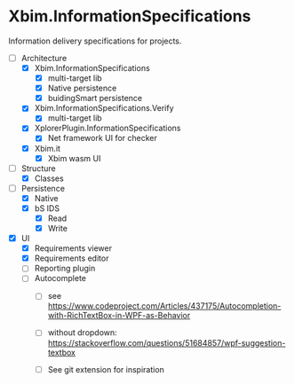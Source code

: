 # Xbim.InformationSpecifications

Information delivery specifications for projects.

- [ ] Architecture
	- [x] Xbim.InformationSpecifications
		- [x] multi-target lib
		- [x] Native persistence
		- [x] buidingSmart persistence
	- [x] Xbim.InformationSpecifications.Verify
		- [x] multi-target lib
	- [x] XplorerPlugin.InformationSpecifications
		- [x] Net framework UI for checker
	- [x] Xbim.it
		- [x] Xbim wasm UI

- [ ] Structure
	- [x] Classes
- [ ] Persistence
	- [x] Native
	- [x] bS IDS
		- [x] Read
		- [x] Write
- [x] UI
	- [x] Requirements viewer
	- [x] Requirements editor
	- [ ] Reporting plugin
	- [ ] Autocomplete 
		- [ ] see https://www.codeproject.com/Articles/437175/Autocompletion-with-RichTextBox-in-WPF-as-Behavior
		- [ ] without dropdown: https://stackoverflow.com/questions/51684857/wpf-suggestion-textbox
		- [ ] See git extension for inspiration


